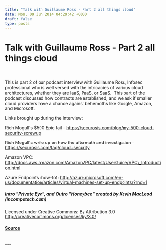 ```yaml
---
title: "Talk with Guillaume Ross - Part 2 all things cloud"
date: Mon, 09 Jun 2014 04:29:42 +0000
draft: false
type: posts
---
```

# Talk with Guillaume Ross - Part 2 all things cloud

<br/>

<br/>
This is part 2 of our podcast interview with Guillaume Ross, Infosec professional who is well versed with the intricacies of various cloud architectures, whether they are IaaS, PaaS, or SaaS.  This part of the podcast discussed how contracts are established, and we ask if smaller cloud providers have a chance against behemoths like Google, Amazon, and Microsoft.

Links brought up during the interview:

Rich Mogull's $500 Epic fail - https://securosis.com/blog/my-500-cloud-security-screwup

Rich Mogull's write up on how the aftermath and investigation - https://securosis.com/tag/cloud+security

Amazon VPC: http://docs.aws.amazon.com/AmazonVPC/latest/UserGuide/VPC\_Introduction.html

Azure Endpoints (how-to): http://azure.microsoft.com/en-us/documentation/articles/virtual-machines-set-up-endpoints/?rnd=1

##### Intro "Private Eye", and Outro "Honeybee" created by Kevin MacLeod (incompetech.com)   
Licensed under Creative Commons: By Attribution 3.0  
http://creativecommons.org/licenses/by/3.0/

#### [Source](http://brakeingsecurity.com/talk-with-guillaume-ross-part-2-all-things-cloud)

<br/>
---
